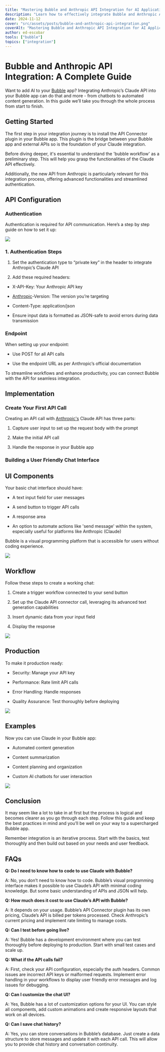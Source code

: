 ```yaml
---
title: "Mastering Bubble and Anthropic API Integration for AI Applications"
description: "Learn how to effectively integrate Bubble and Anthropic APIs for your AI applications. Enhance your projects with practical insights—read the article now!"
date: 2024-11-12
cover: "src/assets/posts/bubble-and-anthropic-api-integration.png"
coverAlt: "Mastering Bubble and Anthropic API Integration for AI Applications"
author: ed-escobar
tools: ["bubble"]
topics: ["integration"]
---
```


# Bubble and Anthropic API Integration: A Complete Guide

Want to add AI to your [Bubble](https://bubble.io/) app? Integrating Anthropic’s Claude API into your Bubble app can do that and more - from chatbots to automated content generation. In this guide we’ll take you through the whole process from start to finish.

## Getting Started

The first step in your integration journey is to install the API Connector plugin in your Bubble app. This plugin is the bridge between your Bubble app and external APIs so is the foundation of your Claude integration.

Before diving deeper, it's essential to understand the 'bubble workflow' as a preliminary step. This will help you grasp the functionalities of the Claude API effectively.

Additionally, the new API from Anthropic is particularly relevant for this integration process, offering advanced functionalities and streamlined authentication.

## API Configuration

### Authentication

Authentication is required for API communication. Here’s a step by step guide on how to set it up:

![](https://images.surferseo.art/8b66b0b5-733d-4e5f-9be2-6e54a6113be3.png)

### 1. Authentication Steps

1. Set the authentication type to “private key” in the header to integrate Anthropic’s Claude API

2. Add these required headers:

- X-API-Key: Your Anthropic API key

- [Anthropic](https://www.anthropic.com/)-Version: The version you’re targeting

- Content-Type: application/json

- Ensure input data is formatted as JSON-safe to avoid errors during data transmission

### Endpoint

When setting up your endpoint:

- Use POST for all API calls

- Use the endpoint URL as per Anthropic’s official documentation

To streamline workflows and enhance productivity, you can connect Bubble with the API for seamless integration.

## Implementation

### Create Your First API Call

Creating an API call with [Anthropic's](https://www.anthropic.com/) Claude API has three parts:

1. Capture user input to set up the request body with the prompt

2. Make the initial API call

3. Handle the response in your Bubble app

### Building a User Friendly Chat Interface

## UI Components

Your basic chat interface should have:

- A text input field for user messages

- A send button to trigger API calls

- A response area

- An option to automate actions like 'send message' within the system, especially useful for platforms like Anthropic (Claude)

Bubble is a visual programming platform that is accessible for users without coding experience.

![](https://images.surferseo.art/c346ce4e-4ac5-4984-97cf-749cc81b92f2.png)

## Workflow

Follow these steps to create a working chat:

1. Create a trigger workflow connected to your send button

2. Set up the Claude API connector call, leveraging its advanced text generation capabilities

3. Insert dynamic data from your input field

4. Display the response

![](https://images.surferseo.art/bbfa6880-5ef2-4b86-8bda-2e9504a44d9f.png)

## Production

To make it production ready:

- Security: Manage your API key

- Performance: Rate limit API calls

- Error Handling: Handle responses

- Quality Assurance: Test thoroughly before deploying

![](https://images.surferseo.art/a0a76ee0-0830-47a4-8ba7-2e9d40c49eac.png)

## Examples

Now you can use Claude in your Bubble app:

- Automated content generation

- Content summarization

- Content planning and organization

- Custom AI chatbots for user interaction

![](https://images.surferseo.art/a4246c82-1879-49c2-83ce-5d7b95c18873.png)

## Conclusion

It may seem like a lot to take in at first but the process is logical and becomes clearer as you go through each step. Follow this guide and keep the best practices in mind and you’ll be well on your way to a supercharged Bubble app.

Remember integration is an iterative process. Start with the basics, test thoroughly and then build out based on your needs and user feedback.

## FAQs

**Q: Do I need to know how to code to use Claude with Bubble?**

A: No, you don’t need to know how to code. Bubble’s visual programming interface makes it possible to use Claude’s API with minimal coding knowledge. But some basic understanding of APIs and JSON will help.

**Q: How much does it cost to use Claude’s API with Bubble?**

A: It depends on your usage. Bubble’s API Connector plugin has its own pricing, Claude’s API is billed per tokens processed. Check Anthropic’s current pricing and implement rate limiting to manage costs.

**Q: Can I test before going live?**

A: Yes! Bubble has a development environment where you can test thoroughly before deploying to production. Start with small test cases and scale up.

**Q: What if the API calls fail?**

A: First, check your API configuration, especially the auth headers. Common issues are incorrect API keys or malformed requests. Implement error handling in your workflows to display user friendly error messages and log issues for debugging.

**Q: Can I customize the chat UI?**

A: Yes, Bubble has a lot of customization options for your UI. You can style all components, add custom animations and create responsive layouts that work on all devices.

**Q: Can I save chat history?**

A: Yes, you can store conversations in Bubble’s database. Just create a data structure to store messages and update it with each API call. This will allow you to provide chat history and conversation continuity.
